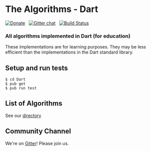 # The Algorithms - Dart

[![Donate](https://img.shields.io/badge/Donate-PayPal-green.svg)](https://www.paypal.me/TheAlgorithms/100) &nbsp;
[![Gitter chat](https://badges.gitter.im/gitterHQ/gitter.png)](https://gitter.im/TheAlgorithms) &nbsp;
[![Build Status](https://travis-ci.org/bernardobrezende/Dart.svg?branch=master)](https://travis-ci.org/bernardobrezende/Dart)

### All algorithms implemented in Dart (for education)

These implementations are for learning purposes. They may be less efficient than the implementations in the Dart standard library.

## Setup and run tests

    $ cd Dart
    $ pub get
    $ pub run test

## List of Algorithms

See our [directory](https://github.com/bernardobrezende/Dart/blob/master/DIRECTORY.md)

## Community Channel

We're on [Gitter](https://gitter.im/TheAlgorithms)! Please join us.
